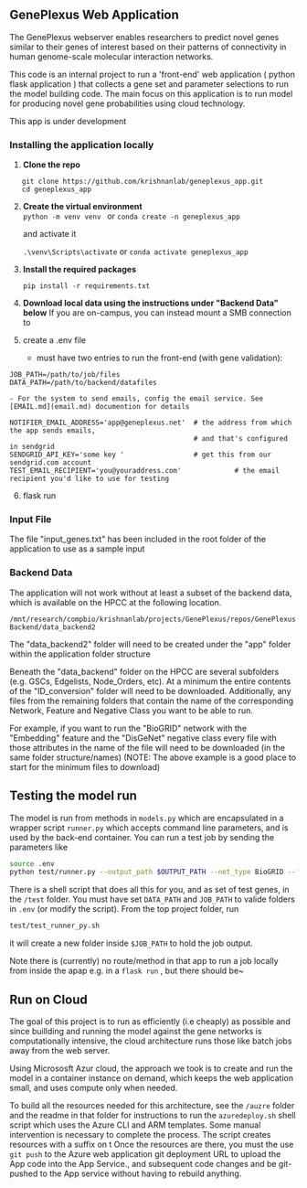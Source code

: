 ## GenePlexus Web Application

The GenePlexus webserver enables researchers to predict novel genes similar to their genes of interest based on their patterns of connectivity in human genome-scale molecular interaction networks.

This code is an internal project to run a 'front-end' web application ( python flask application ) that collects a gene set and parameter selections to run the model building code.    The main focus on this application is to run model for producing novel gene probabilities using cloud technology. 

This app is under development  

### Installing the application locally

1. **Clone the repo**<br>
```
   git clone https://github.com/krishnanlab/geneplexus_app.git
   cd geneplexus_app
```
2. **Create the virtual environment**<br>
   `python -m venv venv ` or `conda create -n geneplexus_app`

    and activate it
   
   `.\venv\Scripts\activate` or `conda activate geneplexus_app`
 

3.  **Install the required packages**

    `pip install -r requirements.txt`
    
4.  **Download local data using the instructions under "Backend Data" below**   If you are on-campus, you can instead
   mount a SMB connection to 

5.  create a .env file

    - must have two entries to run the front-end (with gene validation): 

```
JOB_PATH=/path/to/job/files
DATA_PATH=/path/to/backend/datafiles
```

    - For the system to send emails, config the email service. See [EMAIL.md](email.md) documention for details

```
NOTIFIER_EMAIL_ADDRESS='app@geneplexus.net'  # the address from which the app sends emails, 
                                             # and that's configured in sendgrid 
SENDGRID_API_KEY='some key '                 # get this from our sendgrid.com account
TEST_EMAIL_RECIPIENT='you@youraddress.com'             # the email recipient you'd like to use for testing
```


6.  flask run    
    
### Input File
The file "input_genes.txt" has been included in the root folder of the application to use as a sample input


### Backend Data
The application will not work without at least a subset of the backend data, which is available on the HPCC at the following location.

`/mnt/research/compbio/krishnanlab/projects/GenePlexus/repos/GenePlexusBackend/data_backend2`

The "data_backend2" folder will need to be created under the "app" folder within the application folder structure

Beneath the "data_backend" folder on the HPCC  are several subfolders (e.g. GSCs, Edgelists, Node_Orders, etc).  At a minimum the entire contents of the "ID_conversion" folder will need to be downloaded.  Additionally, any files from the remaining folders that contain the name of the corresponding Network, Feature and Negative Class you want to be able to run.

For example, if you want to run the "BioGRID" network with the "Embedding" feature and the "DisGeNet" negative class every file with those attributes in the name of the file will need to be downloaded (in the same folder structure/names) (NOTE: The above example is a good place to start for the minimum files to download) 

## Testing the model run

The model is run from methods in `models.py` which are encapsulated in a wrapper script `runner.py` which accepts command line parameters, and is used by the back-end container.   You can run a test job by sending the parameters like
```sh
source .env
python test/runner.py --output_path $OUTPUT_PATH --net_type BioGRID --features Embedding --GSC GO -j $JOBNAME -d $DATA_PATH  $GENE_FILE > $OUTPUT_FILE
```

There is a shell script that does all this for you, and as set of test genes, in the `/test` folder.   You must have set `DATA_PATH` and `JOB_PATH` to valide folders in `.env`  (or modify the script).  From the top project folder, run

```sh
test/test_runner_py.sh
```

it will create a new folder inside `$JOB_PATH` to hold the job output.  

Note there is (currently) no route/method in that app to run a job locally from inside the apap e.g. in a `flask run` , but there should be~ 


## Run on Cloud

The goal of this project is to run as efficiently (i.e cheaply) as possible and since buillding and running the model against the gene networks is computationally intensive, the cloud architecture runs those like batch jobs away from the web server.   

Using Micrososft Azur cloud, the approach we took is to create and run the model in a container instance on demand, which keeps the web application small, and uses compute only when needed.  

To build all the resources needed for this architecture, see the    `/auzre` folder and the readme in that folder for instructions to run the `azuredeploy.sh` shell script which uses the Azure CLI and ARM templates.    Some manual intervention is necessary to complete the process.   The script creates resources with a suffix on t Once the resources are there, you must the use `git push` to the Azure web application git deployment URL to upload the App code into the App Service., and subsequent code changes and be git-pushed to the App service without having to rebuild anything. 

 